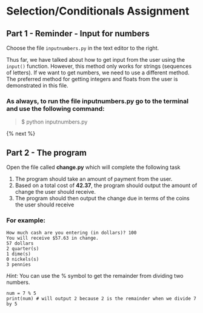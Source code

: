 # Selection/Conditionals Assignment

## Part 1 - Reminder - Input for numbers

Choose the file <code>inputnumbers.py</code> in the text editor to the right.

Thus far, we have talked about how to get input from the user using the <code>input()</code> function. However, this method only works for strings (sequences of letters). If we want to get numbers, we need to use a different method. The preferred method for getting integers and floats from the user is demonstrated in this file.

### As always, to run the file inputnumbers.py go to the terminal and use the following command: 
> $ python inputnumbers.py

{% next %}


## Part 2 - The program
Open the file called **change.py** which will complete the following task

1. The program should take an amount of payment from the user.
2. Based on a total cost of **42.37**, the program should output the amount of change the user should receive.
3. The program should then output the change due in terms of the coins the user should receive

### For example:
```
How much cash are you entering (in dollars)? 100
You will receive $57.63 in change.
57 dollars
2 quarter(s)
1 dime(s)
0 nickels(s)
3 pennies
```

*Hint:* You can use the % symbol to get the remainder from dividing two numbers.
```
num = 7 % 5
print(num) # will output 2 because 2 is the remainder when we divide 7 by 5
```

